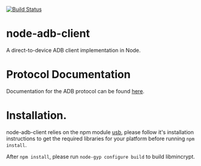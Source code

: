 [![Build Status](https://travis-ci.org/appium/node-adb-client.svg)](https://travis-ci.org/appium/node-adb-client)

# node-adb-client
A direct-to-device ADB client implementation in Node.

# Protocol Documentation
Documentation for the ADB protocol can be found [here](https://github.com/cstyan/adbDocumentation).

# Installation.
node-adb-client relies on the npm module [usb](https://www.npmjs.com/package/usb),
please follow it's installation instructions to get the required libraries for your
platform before running `npm install`.

After `npm install`, please run `node-gyp configure build` to build libmincrypt.

